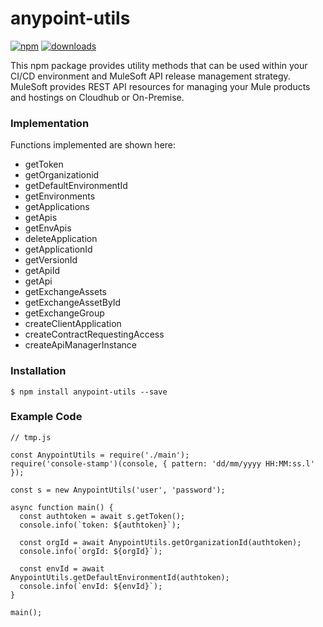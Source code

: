 # anypoint-utils

[![npm][npm-image]][npm-url]
[![downloads][downloads-image]][downloads-url]

[npm-image]: https://img.shields.io/npm/v/anypoint-utils.svg?style=flat-square
[npm-url]: https://npmjs.org/package/anypoint-utils
[downloads-image]: https://img.shields.io/npm/dm/anypoint-utils.svg?style=flat-square
[downloads-url]: https://npmjs.org/package/anypoint-utils

This npm package provides utility methods that can be used within
your CI/CD environment and MuleSoft API release management strategy.
MuleSoft provides REST API resources for managing your Mule products
and hostings on Cloudhub or On-Premise. 

### Implementation

Functions implemented are shown here:

- getToken
- getOrganizationid
- getDefaultEnvironmentId
- getEnvironments
- getApplications
- getApis
- getEnvApis
- deleteApplication
- getApplicationId
- getVersionId
- getApiId
- getApi
- getExchangeAssets
- getExchangeAssetById
- getExchangeGroup
- createClientApplication
- createContractRequestingAccess
- createApiManagerInstance

### Installation
```$ npm install anypoint-utils --save```

### Example Code

```
// tmp.js

const AnypointUtils = require('./main');
require('console-stamp')(console, { pattern: 'dd/mm/yyyy HH:MM:ss.l' });

const s = new AnypointUtils('user', 'password');

async function main() {
  const authtoken = await s.getToken();
  console.info(`token: ${authtoken}`);

  const orgId = await AnypointUtils.getOrganizationId(authtoken);
  console.info(`orgId: ${orgId}`);

  const envId = await AnypointUtils.getDefaultEnvironmentId(authtoken);
  console.info(`envId: ${envId}`);
}

main();
```

